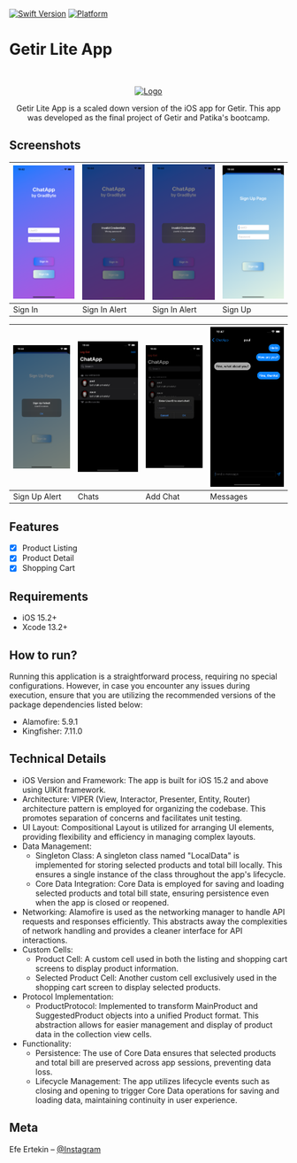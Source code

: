 
[![Swift Version][swift-image]][swift-url]
[![Platform](https://img.shields.io/cocoapods/p/LFAlertController.svg?style=flat)](http://cocoapods.org/pods/LFAlertController)

# Getir Lite App
<br />
<p align="center">
  <a href="https://www.google.com/url?sa=i&url=https%3A%2F%2Fgetir.com%2Fde%2Fimages%2F&psig=AOvVaw1HpHYgBMBAE63QKAVBFytJ&ust=1713879469350000&source=images&cd=vfe&opi=89978449&ved=0CBIQjRxqFwoTCOD9hdn41YUDFQAAAAAdAAAAABAE">
    <img src="logo.jpeg" alt="Logo" width="100" height="100">
  </a>
  <p align="center">
    Getir Lite App is a scaled down version of the iOS app for Getir. This app was developed as the final project of Getir and Patika's bootcamp.
  </p>
</p>

## Screenshots
| ![Main Page](https://github.com/GradByte/ChatApp/blob/main/screenshots/Signin.png) | ![Add Travel](https://github.com/GradByte/ChatApp/blob/main/screenshots/Signin1.png) | ![Travel Details](https://github.com/GradByte/ChatApp/blob/main/screenshots/Signin2.png) | ![Edit Travel](https://github.com/GradByte/ChatApp/blob/main/screenshots/Signup.png) |
| --- | --- | --- | --- |
| Sign In | Sign In Alert | Sign In Alert | Sign Up |

| ![Main Page](https://github.com/GradByte/ChatApp/blob/main/screenshots/Signup1.png) | ![Add Travel](https://github.com/GradByte/ChatApp/blob/main/screenshots/Chat.png) | ![Travel Details](https://github.com/GradByte/ChatApp/blob/main/screenshots/AddChat.png) | ![Edit Travel](https://github.com/GradByte/ChatApp/blob/main/screenshots/Message.png) |
| --- | --- | --- | --- |
| Sign Up Alert | Chats | Add Chat | Messages |

## Features

- [x] Product Listing
- [x] Product Detail
- [x] Shopping Cart

## Requirements

- iOS 15.2+
- Xcode 13.2+

## How to run?

Running this application is a straightforward process, requiring no special configurations. However, in case you encounter any issues during execution, ensure that you are utilizing the recommended versions of the package dependencies listed below:

- Alamofire: 5.9.1
- Kingfisher: 7.11.0

## Technical Details

- iOS Version and Framework: The app is built for iOS 15.2 and above using UIKit framework.
- Architecture: VIPER (View, Interactor, Presenter, Entity, Router) architecture pattern is employed for organizing the codebase. This promotes separation of concerns and facilitates unit testing.
- UI Layout: Compositional Layout is utilized for arranging UI elements, providing flexibility and efficiency in managing complex layouts.
- Data Management:
    - Singleton Class: A singleton class named "LocalData" is implemented for storing selected products and total bill locally. This ensures a single instance of the class throughout the app's lifecycle.
    - Core Data Integration: Core Data is employed for saving and loading selected products and total bill state, ensuring persistence even when the app is closed or reopened.
- Networking: Alamofire is used as the networking manager to handle API requests and responses efficiently. This abstracts away the complexities of network handling and provides a cleaner interface for API interactions.
- Custom Cells:
    - Product Cell: A custom cell used in both the listing and shopping cart screens to display product information.
    - Selected Product Cell: Another custom cell exclusively used in the shopping cart screen to display selected products.
- Protocol Implementation:
    - ProductProtocol: Implemented to transform MainProduct and SuggestedProduct objects into a unified Product format. This abstraction allows for easier management and display of product data in the collection view cells.
- Functionality:
    - Persistence: The use of Core Data ensures that selected products and total bill are preserved across app sessions, preventing data loss.
    - Lifecycle Management: The app utilizes lifecycle events such as closing and opening to trigger Core Data operations for saving and loading data, maintaining continuity in user experience.

## Meta

Efe Ertekin – [@Instagram](https://www.instagram.com/gradbyte.codes/)

[swift-image]:https://img.shields.io/badge/swift-5.5.2-orange.svg
[swift-url]: https://swift.org/
